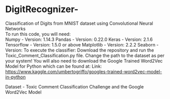# DigitRecognizer-
Classification of Digits from MNIST dataset using Convolutional Neural Networks <br>
To run this code, you will need: <br>
Numpy - Version: 1.14.3 
Pandas - Version: 0.22.0 
Keras - Version: 2.1.6 
Tensorflow - Version: 1.5.0 or above 
Matplotlib - Version: 2.2.2 
Seaborn - Version: 
To execute the classifier: 
Download the repository and run the Toxic_Comment_Classification.py file. 
Change the path to the dataset as per your system! 
You will also need to download the Google Trained Word2Vec Model for Python which can be found at: 
Link: https://www.kaggle.com/umbertogriffo/googles-trained-word2vec-model-in-python 

Dataset - Toxic Comment Classification Challenge and the Google Word2Vec Model
